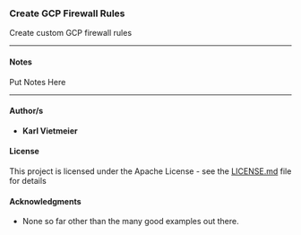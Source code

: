 ### Create GCP Firewall Rules

Create custom GCP firewall rules

---

#### Notes

Put Notes Here

---

#### Author/s

* **Karl Vietmeier**

#### License

This project is licensed under the Apache License - see the [LICENSE.md](LICENSE.md) file for details

#### Acknowledgments

* None so far other than the many good examples out there.
